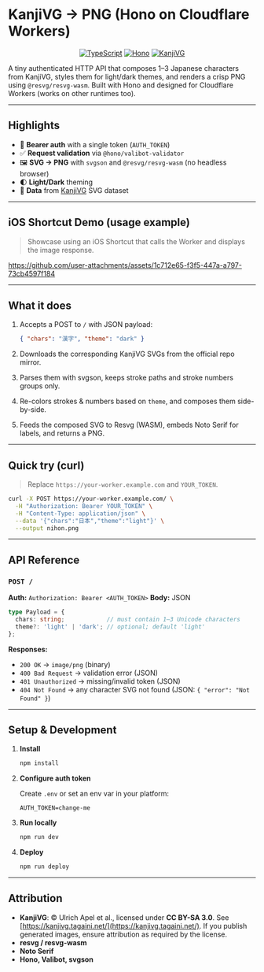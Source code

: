 # KanjiVG → PNG (Hono on Cloudflare Workers)

<p align="center">
  <a href="https://www.typescriptlang.org/"><img alt="TypeScript" src="https://img.shields.io/badge/TypeScript-5.x-blue"></a>
  <a href="https://hono.dev/"><img alt="Hono" src="https://img.shields.io/badge/Hono-Cloudflare%20Workers-ff7b00"></a>
  <a href="https://kanjivg.tagaini.net/"><img alt="KanjiVG" src="https://img.shields.io/badge/Data-KanjiVG-8a2be2"></a>
</p>

A tiny authenticated HTTP API that composes 1–3 Japanese characters from KanjiVG, styles them for light/dark themes, and renders a crisp PNG using `@resvg/resvg-wasm`. Built with Hono and designed for Cloudflare Workers (works on other runtimes too).

---

## Highlights

* 🔐 **Bearer auth** with a single token (`AUTH_TOKEN`)
* ✅ **Request validation** via `@hono/valibot-validator`
* 🖼️ **SVG → PNG** with `svgson` and `@resvg/resvg-wasm` (no headless browser)
* 🌓 **Light/Dark** theming
* 🧩 **Data** from [KanjiVG](https://kanjivg.tagaini.net/) SVG dataset 

---

## iOS Shortcut Demo (usage example)

> Showcase using an iOS Shortcut that calls the Worker and displays the image response.

https://github.com/user-attachments/assets/1c712e65-f3f5-447a-a797-73cb4597f184

---

## What it does

1. Accepts a POST to `/` with JSON payload:

   ```json
   { "chars": "漢字", "theme": "dark" }
   ```
2. Downloads the corresponding KanjiVG SVGs from the official repo mirror.
3. Parses them with svgson, keeps stroke paths and stroke numbers groups only.
4. Re-colors strokes & numbers based on `theme`, and composes them side-by-side.
5. Feeds the composed SVG to Resvg (WASM), embeds Noto Serif for labels, and returns a PNG.

---

## Quick try (curl)

> Replace `https://your-worker.example.com` and `YOUR_TOKEN`.

```bash
curl -X POST https://your-worker.example.com/ \
  -H "Authorization: Bearer YOUR_TOKEN" \
  -H "Content-Type: application/json" \
  --data '{"chars":"日本","theme":"light"}' \
  --output nihon.png
```

---

## API Reference

### `POST /`

**Auth:** `Authorization: Bearer <AUTH_TOKEN>`
**Body:** JSON

```ts
type Payload = {
  chars: string;            // must contain 1–3 Unicode characters
  theme?: 'light' | 'dark'; // optional; default 'light'
};
```

**Responses:**

* `200 OK` → `image/png` (binary)
* `400 Bad Request` → validation error (JSON)
* `401 Unauthorized` → missing/invalid token (JSON)
* `404 Not Found` → any character SVG not found (JSON: `{ "error": "Not Found" }`)

---

## Setup & Development

1. **Install**

   ```bash
   npm install
   ```

2. **Configure auth token**

   Create `.env` or set an env var in your platform:

   ```
   AUTH_TOKEN=change-me
   ```

3. **Run locally**

   ```bash
   npm run dev
   ```

4. **Deploy**

   ```bash
   npm run deploy
   ```

---

## Attribution

* **KanjiVG**: © Ulrich Apel et al., licensed under **CC BY-SA 3.0**. See [https://kanjivg.tagaini.net/](https://kanjivg.tagaini.net/).
  If you publish generated images, ensure attribution as required by the license.
* **resvg / resvg-wasm**
* **Noto Serif**
* **Hono, Valibot, svgson**
